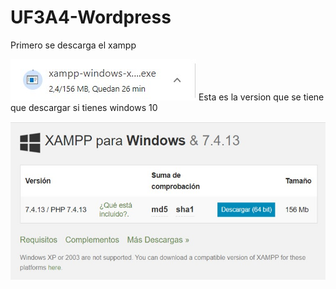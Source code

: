 # UF3A4-Wordpress
Primero se descarga el xampp

![Aquí la descripción de la imagen por si no carga](https://github.com/arnaualbert/UF3A4-Wordpress/blob/main/xampp.jpg)
Esta es la version que se tiene que descargar si tienes windows 10

![Aquí la descripción de la imagen por si no carga](https://github.com/arnaualbert/UF3A4-Wordpress/blob/main/xampp%202.jpg)
